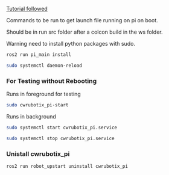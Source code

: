 [Tutorial followed](https://roboticsbackend.com/make-ros-launch-start-on-boot-with-robot_upstart/)

Commands to be run to get launch file running on pi on boot.

Should be in run src folder after a colcon build in the ws folder.

Warning need to install python packages with sudo.


```bash
ros2 run pi_main install 
```

```bash
sudo systemctl daemon-reload
```

### For Testing without Rebooting
Runs in foreground for testing
```bash
sudo cwrubotix_pi-start
```


Runs in background
```bash
sudo systemctl start cwrubotix_pi.service
```

```bash
sudo systemctl stop cwrubotix_pi.service
```
### Unistall cwrubotix_pi
```bash
ros2 run robot_upstart uninstall cwrubotix_pi
```
